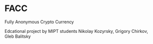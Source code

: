 # FACC
Fully Anonymous Crypto Currency

Edcational project by MIPT students Nikolay Kozyrsky, Grigory Chirkov, Gleb Balitsky
